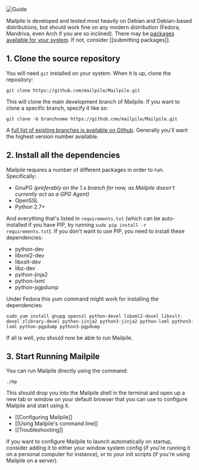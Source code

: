 ![Guide](https://github.com/pagekite/Mailpile/wiki/images/page-guide.png)

Mailpile is developed and tested most heavily on Debian and Debian-based distributions, but should work fine on any modern distribution (Fedora, Mandriva, even Arch if you are so inclined). There may be [packages available for your system](https://www.mailpile.is/download/). If not, consider [[submitting packages]].

## 1. Clone the source repository

You will need `git` installed on your system. When it is up, clone the repository:

    git clone https://github.com/mailpile/Mailpile.git

This will clone the main development branch of Mailpile. If you want to clone a specific branch, specify it like so:

    git clone -b branchname https://github.com/mailpile/Mailpile.git

A [full list of existing branches is available on Github](https://github.com/mailpile/Mailpile/branches). Generally you'll want the highest version number available.

## 2. Install all the dependencies

Mailpile requires a number of different packages in order to run. Specifically:

 * GnuPG _(preferably on the 1.x branch for now, as Mailpile doesn't currently act as a GPG Agent)_
 * OpenSSL
 * Python 2.7+

And everything that's listed in `requirements.txt` (which can be auto-installed if you have PIP, by running `sudo pip install -r requirements.txt`). If you don't want to use PIP, you need to install these dependencies:

 * python-dev
 * libxml2-dev
 * libxslt-dev
 * libz-dev
 * python-jinja2
 * python-lxml
 * python-pgpdump

Under Fedora this yum command might work for installing the dependencies:

`sudo yum install gnupg openssl python-devel libxml2-devel libxslt-devel zlibrary-devel python-jinja2 python3-jinja2 python-lxml python3-lxml python-pgpdump python3-pgpdump`

If all is well, you should now be able to run Mailpile.

## 3. Start Running Mailpile

You can run Mailpile directly using the command:

    ./mp

This should drop you into the Mailpile shell in the terminal and open up a new tab or window on your default browser that you can use to configure Mailpile and start using it.

 * [[Configuring Mailpile]]
 * [[Using Mailpile's command line]]
 * [[Troubleshooting]]

If you want to configure Mailpile to launch automatically on startup, consider adding it to either your window system config (if you're running it on a personal computer for instance), or to your init scripts (if you're using Mailpile on a server).


